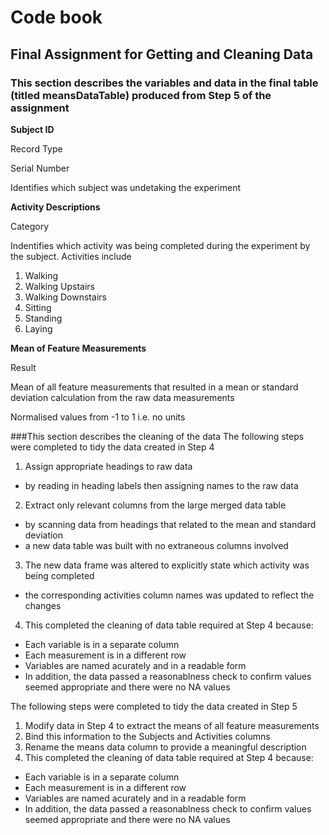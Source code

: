 # Code book
## Final Assignment for Getting and Cleaning Data

### This section describes the variables and data in the final table (titled meansDataTable) produced from Step 5 of the assignment

**Subject ID**

Record Type

Serial Number

Identifies which subject was undetaking the experiment


**Activity Descriptions**

Category

Indentifies which activity was being completed during the experiment by the subject.  Activities include

1. Walking
2. Walking Upstairs
3. Walking Downstairs
4. Sitting
5. Standing
6. Laying


**Mean of Feature Measurements**

Result

Mean of all feature measurements that resulted in a mean or standard deviation calculation from the raw data measurements

Normalised values from -1 to 1 i.e. no units


###This section describes the cleaning of the data
The following steps were completed to tidy the data created in Step 4

1. Assign appropriate headings to raw data
 * by reading in heading labels then assigning names to the raw data
2. Extract only relevant columns from the large merged data table
 * by scanning data from headings that related to the mean and standard deviation
 * a new data table was built with no extraneous columns involved
3. The new data frame was altered to explicitly state which activity was being completed
 * the corresponding activities column names was updated to reflect the changes
4. This completed the cleaning of data table required at Step 4 because:
 * Each variable is in a separate column
 * Each measurement is in a different row
 * Variables are named acurately and in a readable form
 * In addition, the data passed a reasonablness check to confirm values seemed appropriate and there were no NA values

The following steps were completed to tidy the data created in Step 5

1. Modify data in Step 4 to extract the means of all feature measurements
2. Bind this information to the Subjects and Activities columns
3. Rename the means data column to provide a meaningful description
4. This completed the cleaning of data table required at Step 4 because:
 * Each variable is in a separate column
 * Each measurement is in a different row
 * Variables are named acurately and in a readable form
 * In addition, the data passed a reasonablness check to confirm values seemed appropriate and there were no NA values
